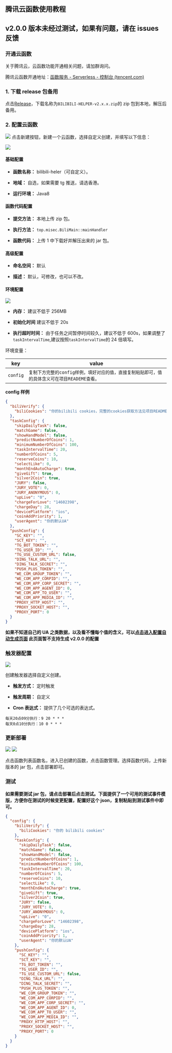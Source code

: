 ## 腾讯云函数使用教程

## v2.0.0 版本未经过测试，如果有问题，请在 issues 反馈

### 开通云函数

关于腾讯云，云函数功能开通相关问题，请加群询问。

腾讯云函数开通地址：[函数服务 - Serverless - 控制台 (tencent.com)](https://console.cloud.tencent.com/scf/list?rid=4&ns=default)

### 1. 下载 release 包备用

点击[Release](https://github.com/JunzhouLiu/BILIBILI-HELPER-PRE/releases/)，下载名称为`BILIBILI-HELPER-v2.x.x.zip`的 zip 包到本地，解压后备用。

### 2. 配置云函数

![](image/scf/0.png)
点击新建按钮，新建一个云函数，选择自定义创建，并填写以下信息：

![](image/scf/1.png)

#### 基础配置

- **函数名称：** bilibili-heler（可自定义）。

- **地域：** 自选，如果需要 tg 推送，请选香港。

- **运行环境：** Java8

#### 函数代码配置

- **提交方法：** 本地上传 zip 包。

- **执行方法：** `top.misec.BiliMain::mainHandler`

- **函数代码：** 上传 1 中下载好并解压出来的 jar 包。

#### 高级配置

- **命名空间：** 默认

- **描述：** 默认，可修改，也可以不改。

#### 环境配置

![](image/scf/2.png)

- **内存：** 建议不低于 256MB

- **初始化时间** 建议不低于 20s

- **执行超时时间：** 由于任务之间暂停时间较久，建议不低于 600s，如果调整了`taskIntervalTime`,建议按照`taskIntervalTime`的 24 倍填写。

环境变量：

| key      | value                                                                                         |
| -------- | --------------------------------------------------------------------------------------------- |
| `config` | `复制下方完整的config样例，填好对应的值，直接复制粘贴即可，值的具体含义可在项目READEME查看。` |

**config 样例**

```json
{
  "biliVerify": {
    "biliCookies": "你的bilibili cookies，完整的cookies获取方法见项目README"
  },
  "taskConfig": {
    "skipDailyTask": false,
    "matchGame": false,
    "showHandModel": false,
    "predictNumberOfCoins": 1,
    "minimumNumberOfCoins": 100,
    "taskIntervalTime": 20,
    "numberOfCoins": 5,
    "reserveCoins": 10,
    "selectLike": 0,
    "monthEndAutoCharge": true,
    "giveGift": true,
    "silver2Coin": true,
    "JURY": false,
    "JURY_VOTE": 0,
    "JURY_ANONYMOUS": 0,
    "upLive": "0",
    "chargeForLove": "14602398",
    "chargeDay": 28,
    "devicePlatform": "ios",
    "coinAddPriority": 1,
    "userAgent": "你的默认UA"
  },
  "pushConfig": {
    "SC_KEY": "",
    "SCT_KEY": "",
    "TG_BOT_TOKEN": "",
    "TG_USER_ID": "",
    "TG_USE_CUSTOM_URL": false,
    "DING_TALK_URL": "",
    "DING_TALK_SECRET": "",
    "PUSH_PLUS_TOKEN": "",
    "WE_COM_GROUP_TOKEN": "",
    "WE_COM_APP_CORPID": "",
    "WE_COM_APP_CORP_SECRET": "",
    "WE_COM_APP_AGENT_ID": 0,
    "WE_COM_APP_TO_USER": "",
    "WE_COM_APP_MEDIA_ID": "",
    "PROXY_HTTP_HOST": "",
    "PROXY_SOCKET_HOST": "",
    "PROXY_PORT": 0
  }
}
```

**如果不知道自己的 UA 之类数据，以及看不懂每个值的含义，可以[点击进入配置自动生成页面](https://utils.misec.top/index) 此页面暂不支持生成 v2.0.0 的配置**

### 触发器配置

![](image/scf/3.png)

创建触发器选择自定义创建。

- **触发方式：** 定时触发

- **触发周期：** 自定义

- **Cron 表达式：** 提供了几个可选的表达式。

```
每天20点09分执行：9 20 * * *
每天0点10分执行：10 0 * * *
```

### 更新部署

![](image/scf/4.png)
![](image/scf/5.png)

点击函数列表函数名，进入已创建的函数，点击函数管理。选择函数代码，上传新版本的 jar 包，点击部署即可。

### 测试

**如果需要测试 jar 包，请点击部署后点击测试。下面提供了一个可用的测试事件模版，方便你在测试的时候变更配置，配置好这个 json，复制粘贴到测试事件中即可。**

```json
{
  "config": {
    "biliVerify": {
      "biliCookies": "你的 bilibili cookies"
    },
    "taskConfig": {
      "skipDailyTask": false,
      "matchGame": false,
      "showHandModel": false,
      "predictNumberOfCoins": 1,
      "minimumNumberOfCoins": 100,
      "taskIntervalTime": 20,
      "numberOfCoins": 5,
      "reserveCoins": 10,
      "selectLike": 0,
      "monthEndAutoCharge": true,
      "giveGift": true,
      "silver2Coin": true,
      "JURY": false,
      "JURY_VOTE": 0,
      "JURY_ANONYMOUS": 0,
      "upLive": "0",
      "chargeForLove": "14602398",
      "chargeDay": 28,
      "devicePlatform": "ios",
      "coinAddPriority": 1,
      "userAgent": "你的默认UA"
    },
    "pushConfig": {
      "SC_KEY": "",
      "SCT_KEY": "",
      "TG_BOT_TOKEN": "",
      "TG_USER_ID": "",
      "TG_USE_CUSTOM_URL": false,
      "DING_TALK_URL": "",
      "DING_TALK_SECRET": "",
      "PUSH_PLUS_TOKEN": "",
      "WE_COM_GROUP_TOKEN": "",
      "WE_COM_APP_CORPID": "",
      "WE_COM_APP_CORP_SECRET": "",
      "WE_COM_APP_AGENT_ID": 0,
      "WE_COM_APP_TO_USER": "",
      "WE_COM_APP_MEDIA_ID": "",
      "PROXY_HTTP_HOST": "",
      "PROXY_SOCKET_HOST": "",
      "PROXY_PORT": 0
    }
  }
}
```
